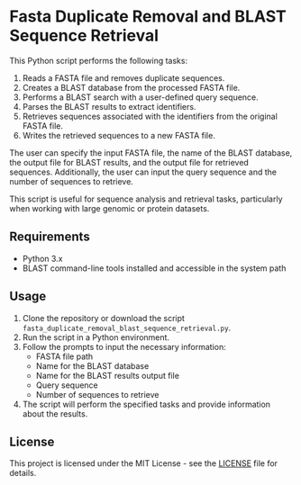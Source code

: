 # Fasta Duplicate Removal and BLAST Sequence Retrieval

This Python script performs the following tasks:

1. Reads a FASTA file and removes duplicate sequences.
2. Creates a BLAST database from the processed FASTA file.
3. Performs a BLAST search with a user-defined query sequence.
4. Parses the BLAST results to extract identifiers.
5. Retrieves sequences associated with the identifiers from the original FASTA file.
6. Writes the retrieved sequences to a new FASTA file.

The user can specify the input FASTA file, the name of the BLAST database, the output file for BLAST results, and the output file for retrieved sequences. Additionally, the user can input the query sequence and the number of sequences to retrieve.

This script is useful for sequence analysis and retrieval tasks, particularly when working with large genomic or protein datasets.

## Requirements

- Python 3.x
- BLAST command-line tools installed and accessible in the system path

## Usage

1. Clone the repository or download the script `fasta_duplicate_removal_blast_sequence_retrieval.py`.
2. Run the script in a Python environment.
3. Follow the prompts to input the necessary information:
   - FASTA file path
   - Name for the BLAST database
   - Name for the BLAST results output file
   - Query sequence
   - Number of sequences to retrieve
4. The script will perform the specified tasks and provide information about the results.

## License

This project is licensed under the MIT License - see the [LICENSE](LICENSE) file for details.
